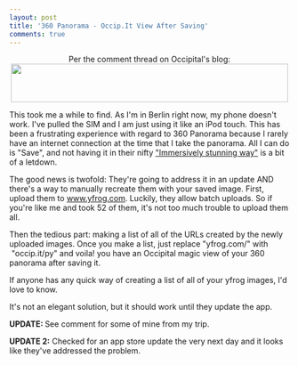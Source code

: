 ```yaml
---
layout: post
title: '360 Panorama - Occip.It View After Saving'
comments: true
---
```


<p style="text-align: center;">Per the comment thread on Occipital's blog:﻿<a href="http://www.sethgholson.com/wp-content/uploads/2010/12/Capture.png"><img class="aligncenter size-full wp-image-393" title="Occipital - Save after Uploading" src="http://www.sethgholson.com/wp-content/uploads/2010/12/Capture.png" alt="" width="498" height="69" /></a></p>
This took me a while to find. As I'm in Berlin right now, my phone doesn't work. I've pulled the SIM and I am just using it like an iPod touch. This has been a frustrating experience with regard to 360 Panorama because I rarely have an internet connection at the time that I take the panorama. All I can do is "Save", and not having it in their nifty <a title="Really it is" href="http://occipital.com/360/" target="_blank">"Immersively stunning way"</a> is a bit of a letdown.

The good news is twofold: They're going to address it in an update AND there's a way to manually recreate them with your saved image. First, upload them to <a href="http://www.yfrog.com" target="_blank">www.yfrog.com</a>. Luckily, they allow batch uploads. So if you're like me and took 52 of them, it's not too much trouble to upload them all.

Then the tedious part: making a list of all of the URLs created by the newly uploaded images. Once you make a list, just replace "yfrog.com/" with  "occip.it/py" and voila! you have an Occipital magic view of your 360 panorama after saving it.

If anyone has any quick way of creating a list of all of your yfrog images, I'd love to know.

It's not an elegant solution, but it should work until they update the app.

<strong>UPDATE: </strong>See comment for some of mine from my trip.

<strong>UPDATE 2:</strong> Checked for an app store update the very next day and it looks like they've addressed the problem.
